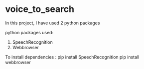# voice_to_search

In this project, I have used 2 python packages 

python packages used:
1. SpeechRecognition
2. Webbrowser


To install dependencies :
pip install SpeechRecognition
pip install webbrowser
